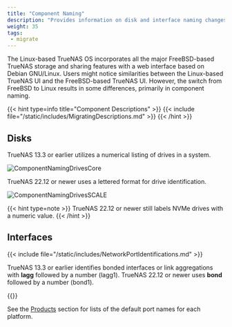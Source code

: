 ```yaml
---
title: "Component Naming"
description: "Provides information on disk and interface naming changes related to the change from FreeBSD to Linux-based storage and sharing in TrueNAS."
weight: 35
tags:
 - migrate
---
```


The Linux-based TrueNAS OS incorporates all the major FreeBSD-based TrueNAS storage and sharing features with a web interface based on Debian GNU/Linux.
Users might notice similarities between the Linux-based TrueNAS UI and the FreeBSD-based TrueNAS UI.
However, the switch from FreeBSD to Linux results in some differences, primarily in component naming.

{{< hint type=info title="Component Descriptions" >}}
{{< include file="/static/includes/MigratingDescriptions.md" >}}
{{< /hint >}}

## Disks

TrueNAS 13.3 or earlier utilizes a numerical listing of drives in a system.

![ComponentNamingDrivesCore](/images/SCALE/Storage/ComponentNamingDrivesCore.png "TrueNAS Core Drive Listing")

TrueNAS 22.12 or newer uses a lettered format for drive identification.  

![ComponentNamingDrivesSCALE](/images/SCALE/Storage/ComponentNamingDrivesSCALE.png "TrueNAS Drive Listing")

{{< hint type=note >}}
TrueNAS 22.12 or newer still labels NVMe drives with a numeric value.
{{< /hint >}}

## Interfaces

{{< include file="/static/includes/NetworkPortIdentifications.md" >}}

TrueNAS 13.3 or earlier identifies bonded interfaces or link aggregations with **lagg** followed by a number (lagg1).
TrueNAS 22.12 or newer uses **bond** followed by a number (bond1).

{{<include file="/static/includes/addcolumnorganizer.md">}}

See the [Products](https://www.truenas.com/docs/hardware/) section for lists of the default port names for each platform.


